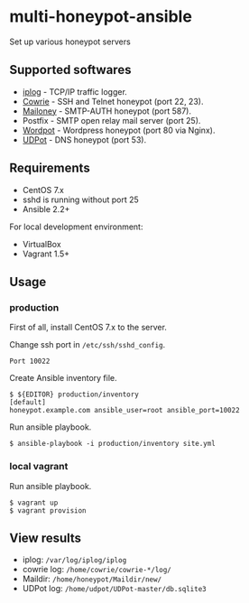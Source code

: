 # multi-honeypot-ansible

Set up various honeypot servers

## Supported softwares

* [iplog](http://freecode.com/projects/iplog) - TCP/IP traffic logger.
* [Cowrie](https://github.com/micheloosterhof/cowrie) - SSH and Telnet honeypot (port 22, 23).
* [Mailoney](https://github.com/awhitehatter/mailoney) - SMTP-AUTH honeypot (port 587).
* Postfix - SMTP open relay mail server (port 25).
* [Wordpot](https://github.com/gbrindisi/wordpot) - Wordpress honeypot (port 80 via Nginx).
* [UDPot](https://github.com/jekil/UDPot) - DNS honeypot (port 53).

## Requirements

* CentOS 7.x
 * sshd is running without port 25
* Ansible 2.2+

For local development environment:

* VirtualBox
* Vagrant 1.5+

## Usage

### production

First of all, install CentOS 7.x to the server.

Change ssh port in `/etc/ssh/sshd_config`.

    Port 10022

Create Ansible inventory file.

    $ ${EDITOR} production/inventory
    [default]
    honeypot.example.com ansible_user=root ansible_port=10022

Run ansible playbook.

    $ ansible-playbook -i production/inventory site.yml

### local vagrant

Run ansible playbook.

    $ vagrant up
    $ vagrant provision

## View results

- iplog: `/var/log/iplog/iplog`
- cowrie log: `/home/cowrie/cowrie-*/log/`
- Maildir: `/home/honeypot/Maildir/new/`
- UDPot log: `/home/udpot/UDPot-master/db.sqlite3`